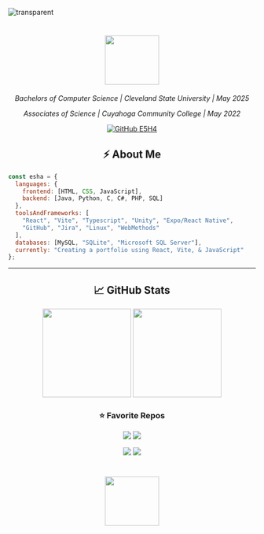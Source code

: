 <!--![put a github repo on profile](https://github-readme-stats.vercel.app/api/pin/?username=E5H4&repo=m.e.-simulator&cache_seconds=86400&theme=nightowl)-->

<!-- more info https://medium.com/design-bootcamp/how-to-design-an-attractive-github-profile-readme-3618d6c53783 -->

![transparent](https://capsule-render.vercel.app/api?type=transparent&fontColor=4dffe4&text=Welcome!&height=150&fontSize=60&desc=to%20Esha's%20GitHub&descAlignY=75&descAlign=60)
<h1 align="center">
  <img src="https://img1.picmix.com/output/stamp/normal/6/1/3/7/1107316_79b70.gif" width="110" height="100"> 

</h1>
<!--<img align="right" src="https://media.giphy.com/media/ieyl9zmCjO4b4t6qoY/giphy.gif" width="230">-->
<p align="center"><em>Bachelors of Computer Science | Cleveland State University | May 2025 </em>
<p align="center"><em> Associates of Science | Cuyahoga Community College | May 2022 </em></p>

<p align="center">
  <a href="https://github.com/E5H4">
    <img src="https://img.shields.io/github/followers/esha?label=follow&style=social" alt="GitHub E5H4" />
  </a>
</p>



<h2 align="center"> ⚡️ About Me </h2>

```javascript
const esha = {
  languages: {
    frontend: [HTML, CSS, JavaScript],
    backend: [Java, Python, C, C#, PHP, SQL]
  },
  toolsAndFrameworks: [
    "React", "Vite", "Typescript", "Unity", "Expo/React Native",
    "GitHub", "Jira", "Linux", "WebMethods"
  ],
  databases: [MySQL, "SQLite", "Microsoft SQL Server"],
  currently: "Creating a portfolio using React, Vite, & JavaScript"
};

```

---

<h2 align="center">📈 GitHub Stats</h2>

<p align="center">
  <img height="180" src="https://github-readme-stats.vercel.app/api/top-langs/?username=E5H4&layout=compact&theme=nightowl&langs_count=9&border_color=61dafb&border_radius=10" />
  <img height="180" src="https://github-readme-streak-stats.herokuapp.com/?user=E5H4&theme=nightowl&border=61dafb&border_radius=10" />
</p>

<h3 align="center">⭐ Favorite Repos</h3>

<p align="center">
  <img src="https://github-readme-stats.vercel.app/api/pin/?username=E5H4&repo=m.e.-simulator&cache_seconds=86400&theme=nightowl" />
  <img src="https://github-readme-stats.vercel.app/api/pin/?username=E5H4&repo=information-sys-website&cache_seconds=86400&theme=nightowl" />
</p>

<p align="center">
  <img src="https://github-readme-stats.vercel.app/api/pin/?username=E5H4&repo=transaction-tracker-app&cache_seconds=86400&theme=nightowl" />
  <img src="https://github-readme-stats.vercel.app/api/pin/?username=E5H4&repo=graphicdesign&cache_seconds=86400&theme=nightowl" />
</p>

<h1 align="center">
  <img src="https://github.com/user-attachments/assets/44231a04-c314-45ca-8092-c05d32f68113" width="110" height="100" />

</h1>


 <!-- <img height="180" src="[https://github-readme-stats.vercel.app/api/top-langs/?username=E5H4&layout=compact&theme=rose_pine](https://github-readme-stats.vercel.app/api/pin/?username=E5H4&repo=m.e.-simulator&cache_seconds=86400&theme=nightowl)&langs_count=9&border_color=61dafb&border_radius=10" />
